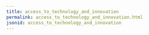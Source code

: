 ```yaml
---
title: access_to_technology_and_innovation
permalink: access_to_technology_and_innovation.html
jsonid: access_to_technology_and_innovation
---
```

